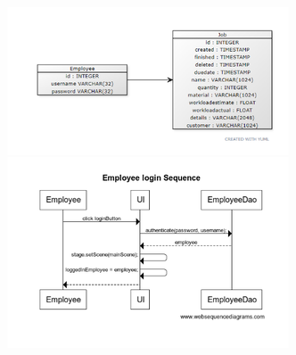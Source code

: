 <img src="https://github.com/sarlijes/Worklist/blob/master/Documentation/pictures/class_diagram.PNG?raw=true">

<img src="https://github.com/sarlijes/Worklist/blob/master/Documentation/pictures/employee_login_sequence.PNG?raw=true">